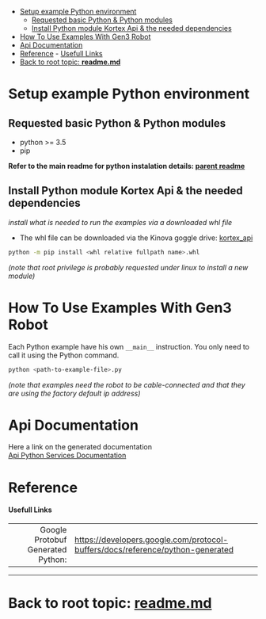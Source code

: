 <!--
* KINOVA (R) KORTEX (TM)
*
* Copyright (c) 2018 Kinova inc. All rights reserved.
*
* This software may be modified and distributed under the
* terms of the BSD 3-Clause license.
*
* Refer to the LICENSE file for details.
*
-->

<!-- TOC -->

- [Setup example Python environment](#setup-example-python-environment)
    - [Requested basic Python & Python modules](#requested-basic-python--python-modules)
    - [Install Python module Kortex Api & the needed dependencies](#install-python-module-kortex-api--the-needed-dependencies)
- [How To Use Examples With Gen3 Robot](#how-to-use-examples-with-gen3-robot)
- [Api Documentation](#api-documentation)
- [Reference](#reference)
            - [Usefull Links](#usefull-links)
- [Back to root topic: **readme.md**](#back-to-root-topic-readmemd)

<!-- /TOC -->

<a id="markdown-setup-example-python-environment" name="setup-example-python-environment"></a>
# Setup example Python environment

<a id="markdown-requested-basic-python--python-modules" name="requested-basic-python--python-modules"></a>
## Requested basic Python & Python modules

- python >= 3.5
- pip

**Refer to the main readme for python instalation details: [parent readme](../../readme.md)**  

<a id="markdown-install-python-module-kortex-api--the-needed-dependencies" name="install-python-module-kortex-api--the-needed-dependencies"></a>
## Install Python module Kortex Api & the needed dependencies  

*install what is needed to run the examples via a downloaded whl file*

+ The whl file can be downloaded via the Kinova goggle drive: [kortex_api](https://drive.google.com/file/d/19zfCNlRUfNBbZoMW9LOpLjVrYOO2BwYb/view)  
```sh
python -m pip install <whl relative fullpath name>.whl
```

*(note that root privilege is probably requested under linux to install a new module)*

<a id="markdown-how-to-use-examples-with-gen3-robot" name="how-to-use-examples-with-gen3-robot"></a>
# How To Use Examples With Gen3 Robot

Each Python example have his own ``__main__`` instruction. You only need to call it using the Python command.
```sh
python <path-to-example-file>.py
```

*(note that examples need the robot to be cable-connected and that they are using the factory default ip address)*

<a id="markdown-api-documentation" name="api-documentation"></a>
# Api Documentation
Here a link on the generated documentation  
[Api Python Services Documentation](../doc/markdown/index.md)  

<a id="markdown-reference" name="reference"></a>
# Reference
<a id="markdown-usefull-links" name="usefull-links"></a>
#### Usefull Links
|  |  |  
| ---: | --- |  
| Google Protobuf Generated Python: | https://developers.google.com/protocol-buffers/docs/reference/python-generated | 

__________________________
<a id="markdown-back-to-root-topic-readmemdreadmemd" name="back-to-root-topic-readmemdreadmemd"></a>
# Back to root topic: **[readme.md](../../readme.md)**  
